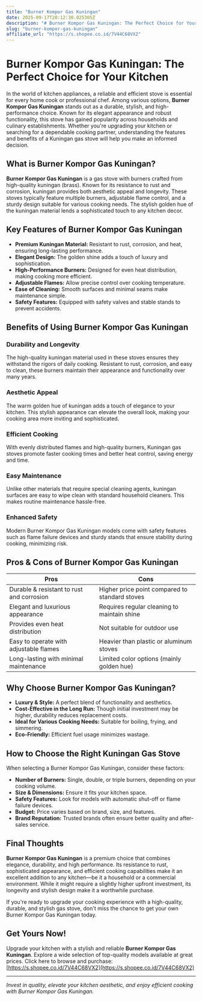 ```yaml
---
title: "Burner Kompor Gas Kuningan"
date: 2025-09-17T20:12:30.025305Z
description: "# Burner Kompor Gas Kuningan: The Perfect Choice for Your Kitchen..."
slug: "burner-kompor-gas-kuningan"
affiliate_url: "https://s.shopee.co.id/7V44C68VX2"
---
```

# Burner Kompor Gas Kuningan: The Perfect Choice for Your Kitchen

In the world of kitchen appliances, a reliable and efficient stove is essential for every home cook or professional chef. Among various options, **Burner Kompor Gas Kuningan** stands out as a durable, stylish, and high-performance choice. Known for its elegant appearance and robust functionality, this stove has gained popularity across households and culinary establishments. Whether you're upgrading your kitchen or searching for a dependable cooking partner, understanding the features and benefits of a Kuningan gas stove will help you make an informed decision.

## What is Burner Kompor Gas Kuningan?

**Burner Kompor Gas Kuningan** is a gas stove with burners crafted from high-quality kuningan (brass). Known for its resistance to rust and corrosion, kuningan provides both aesthetic appeal and longevity. These stoves typically feature multiple burners, adjustable flame control, and a sturdy design suitable for various cooking needs. The stylish golden hue of the kuningan material lends a sophisticated touch to any kitchen decor.

## Key Features of Burner Kompor Gas Kuningan

- **Premium Kuningan Material:** Resistant to rust, corrosion, and heat, ensuring long-lasting performance.
- **Elegant Design:** The golden shine adds a touch of luxury and sophistication.
- **High-Performance Burners:** Designed for even heat distribution, making cooking more efficient.
- **Adjustable Flames:** Allow precise control over cooking temperature.
- **Ease of Cleaning:** Smooth surfaces and minimal seams make maintenance simple.
- **Safety Features:** Equipped with safety valves and stable stands to prevent accidents.

## Benefits of Using Burner Kompor Gas Kuningan

### Durability and Longevity

The high-quality kuningan material used in these stoves ensures they withstand the rigors of daily cooking. Resistant to rust, corrosion, and easy to clean, these burners maintain their appearance and functionality over many years.

### Aesthetic Appeal

The warm golden hue of kuningan adds a touch of elegance to your kitchen. This stylish appearance can elevate the overall look, making your cooking area more inviting and sophisticated.

### Efficient Cooking

With evenly distributed flames and high-quality burners, Kuningan gas stoves promote faster cooking times and better heat control, saving energy and time.

### Easy Maintenance

Unlike other materials that require special cleaning agents, kuningan surfaces are easy to wipe clean with standard household cleaners. This makes routine maintenance hassle-free.

### Enhanced Safety

Modern Burner Kompor Gas Kuningan models come with safety features such as flame failure devices and sturdy stands that ensure stability during cooking, minimizing risk.

## Pros & Cons of Burner Kompor Gas Kuningan

| **Pros** | **Cons** |
|------------|------------|
| Durable & resistant to rust and corrosion | Higher price point compared to standard stoves |
| Elegant and luxurious appearance | Requires regular cleaning to maintain shine |
| Provides even heat distribution | Not suitable for outdoor use |
| Easy to operate with adjustable flames | Heavier than plastic or aluminum stoves |
| Long-lasting with minimal maintenance | Limited color options (mainly golden hue) |

## Why Choose Burner Kompor Gas Kuningan?

- **Luxury & Style:** A perfect blend of functionality and aesthetics.
- **Cost-Effective in the Long Run:** Though initial investment may be higher, durability reduces replacement costs.
- **Ideal for Various Cooking Needs:** Suitable for boiling, frying, and simmering.
- **Eco-Friendly:** Efficient fuel usage minimizes wastage.

## How to Choose the Right Kuningan Gas Stove

When selecting a Burner Kompor Gas Kuningan, consider these factors:

- **Number of Burners:** Single, double, or triple burners, depending on your cooking volume.
- **Size & Dimensions:** Ensure it fits your kitchen space.
- **Safety Features:** Look for models with automatic shut-off or flame failure devices.
- **Budget:** Price varies based on brand, size, and features.
- **Brand Reputation:** Trusted brands often ensure better quality and after-sales service.

## Final Thoughts

**Burner Kompor Gas Kuningan** is a premium choice that combines elegance, durability, and high performance. Its resistance to rust, sophisticated appearance, and efficient cooking capabilities make it an excellent addition to any kitchen—be it a household or a commercial environment. While it might require a slightly higher upfront investment, its longevity and stylish design make it a worthwhile purchase.

If you're ready to upgrade your cooking experience with a high-quality, durable, and stylish gas stove, don't miss the chance to get your own Burner Kompor Gas Kuningan today.

## Get Yours Now!

Upgrade your kitchen with a stylish and reliable **Burner Kompor Gas Kuningan**. Explore a wide selection of top-quality models available at great prices. Click here to browse and purchase: [https://s.shopee.co.id/7V44C68VX2](https://s.shopee.co.id/7V44C68VX2)

---

*Invest in quality, elevate your kitchen aesthetic, and enjoy efficient cooking with Burner Kompor Gas Kuningan.*